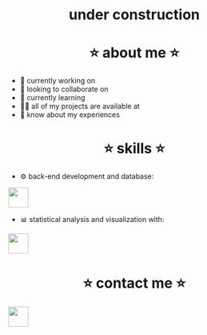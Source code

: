 <!--
**samttsummer/samttsummer** is a ✨ _special_ ✨ repository because its `README.md` (this file) appears on your GitHub profile. -->

<h1 align="center">under construction</h1>
<h3 align="center"></h3>

<h1 align="center">⭐ about me ⭐</h1>

- 🔭 currently working on
- 🤝 looking to collaborate on
- 🌱 currently learning
- 👨‍💻 all of my projects are available at
- 📄 know about my experiences

<h1 align="center"></h1>
<h1 align="center">⭐ skills ⭐</h1>

- ⚙️ back-end development and database:

<img src="https://cdn.jsdelivr.net/gh/devicons/devicon@latest/icons/python/python-original.svg" width="40" height="40"/>
  
- 📊 statistical analysis and visualization with:
<img src="https://cdn.jsdelivr.net/gh/devicons/devicon@latest/icons/r/r-original.svg" width="40" height="40"/>

<h1 align="center"></h1>
<h1 align="center">⭐ contact me ⭐</h1>
<img src="https://cdn.jsdelivr.net/gh/devicons/devicon@latest/icons/linkedin/linkedin-original.svg" width="40" height="40"/>
